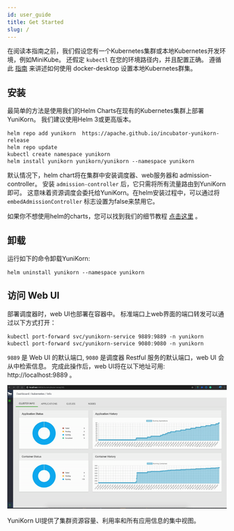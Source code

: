 ```yaml
---
id: user_guide
title: Get Started
slug: /
---
```


<!--
Licensed to the Apache Software Foundation (ASF) under one
or more contributor license agreements.  See the NOTICE file
distributed with this work for additional information
regarding copyright ownership.  The ASF licenses this file
to you under the Apache License, Version 2.0 (the
"License"); you may not use this file except in compliance
with the License.  You may obtain a copy of the License at

  http://www.apache.org/licenses/LICENSE-2.0

Unless required by applicable law or agreed to in writing,
software distributed under the License is distributed on an
"AS IS" BASIS, WITHOUT WARRANTIES OR CONDITIONS OF ANY
KIND, either express or implied.  See the License for the
specific language governing permissions and limitations
under the License.
-->

在阅读本指南之前，我们假设您有一个Kubernetes集群或本地Kubernetes开发环境，例如MiniKube。
还假定 `kubectl` 在您的环境路径内，并且配置正确。
遵循此 [指南](../developer_guide/env_setup.md) 来讲述如何使用 docker-desktop 设置本地Kubernetes群集。

## 安装

最简单的方法是使用我们的Helm Charts在现有的Kubernetes集群上部署YuniKorn。
我们建议使用Helm 3或更高版本。

```shell script
helm repo add yunikorn  https://apache.github.io/incubator-yunikorn-release
helm repo update
kubectl create namespace yunikorn
helm install yunikorn yunikorn/yunikorn --namespace yunikorn
```

默认情况下，helm chart将在集群中安装调度器、web服务器和 admission-controller。
安装 `admission-controller` 后，它只需将所有流量路由到YuniKorn即可。
这意味着资源调度会委托给YuniKorn。在helm安装过程中，可以通过将 `embedAdmissionController` 标志设置为false来禁用它。

如果你不想使用helm的charts，您可以找到我们的细节教程 [点击这里](../developer_guide/deployment.md) 。

## 卸载

运行如下的命令卸载YuniKorn:

```shell script
helm uninstall yunikorn --namespace yunikorn
```

## 访问 Web UI

部署调度器时，web UI也部署在容器中。
标准端口上web界面的端口转发可以通过以下方式打开：

```shell script
kubectl port-forward svc/yunikorn-service 9889:9889 -n yunikorn
kubectl port-forward svc/yunikorn-service 9080:9080 -n yunikorn
```

`9889` 是 Web UI 的默认端口, `9080` 是调度器 Restful 服务的默认端口，web UI 会从中检索信息。
完成此操作后，web UI将在以下地址可用: http://localhost:9889 。

![UI 截图](./../assets/yk-ui-screenshots.gif)

YuniKorn UI提供了集群资源容量、利用率和所有应用信息的集中视图。
